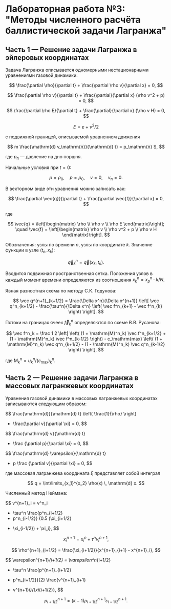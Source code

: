 # Лабораторная работа №3: "Методы численного расчёта баллистической задачи Лагранжа"


## Часть 1 — Решение задачи Лагранжа в эйлеровых координатах

Задача Лагранжа описывается одномерными нестационарными уравнениями газовой динамики:

$$
\frac{\partial \rho}{\partial t} + \frac{\partial \rho v}{\partial x} = 0,
$$

$$
\frac{\partial \rho v}{\partial t} + \frac{\partial}{\partial x} (\rho v^2 + p) = 0,
$$

$$
\frac{\partial \rho E}{\partial t} + \frac{\partial}{\partial x} (\rho v H) = 0,
$$

$$
E = \varepsilon + v^2/2
$$

с подвижной границей, описываемой уравнением движения 

$$
m \frac{\mathrm{d} v_\mathrm{п}}{\mathrm{d} t} = p_\mathrm{п} S,
$$

где $p_\mathrm{п}$ — давление на дно поршня.

Начальные условия при $t = 0$:

$$\rho = \rho_0, \quad   p= p_0, \quad v = 0, \quad v_\mathrm{п} = 0.$$

В векторном виде эти уравнения можно записать как:

$$
\frac{\partial \vec{q}}{\partial t} + \frac{\partial \vec{f}}{\partial x} = 0,
$$

где

$$
\vec{q} = \left[\begin{matrix}
    \rho \\ \rho v \\ \rho E
\end{matrix}\right];
\quad
\vec{f} = \left[\begin{matrix}
    \rho v  \\ \rho v^2 + p \\ \rho v H
\end{matrix}\right].
$$

Обозначения:
узлы по времени $n$, узлы по координате $k$.
Значение функции в узле $(t_n, x_k)$:

$$
\vec q^n_k = \vec q(x_k,t_n).
$$

Вводится подвижная пространственная сетка.
Положения узлов в каждый момент времени определяются из соотношения
$x^n_k = x^n_p \cdot k/N$.

Явная разностная схема по методу С.К. Годунова: 

$$
\vec q^{n+1}_{k+1/2} =
\frac{\Delta x^n}{\Delta x^{n+1}} \left[
    \vec q^n_{k+1/2} -
    \frac{\tau^n}{\Delta x^n} \left(
        \vec f^n_{k+1} - \vec f^n_{k}
    \right)
\right].
$$

Потоки на границах ячеек $\vec f^n_k$ определяются по схеме В.В. Русанова:

$$
\vec f^n_k =
\frac 1 2 \left[
    \left(
        (1 + \mathrm{M}^n_k) \vec f^n_{k+1/2}
        + (1 - \mathrm{M}^n_k) \vec f^n_{k-1/2}
    \right)
    - c_\mathrm{max} \left(
        (1 + \mathrm{M}^n_k) \vec q^n_{k+1/2}
        - (1 - \mathrm{M}^n_k) \vec q^n_{k-1/2}
    \right)
\right],
$$

где
$\mathrm{M}^n_k = u^n_k/(c_\mathrm{max})^n_k$.


## Часть 2 — Решение задачи Лагранжа в массовых лагранжевых координатах

Уравнения газовой динамики в массовых лагранжевых координатах
записываются следующим образом:

$$
\frac{\mathrm{d}}{\mathrm{d} t} \left( \frac{1}{\rho} \right)
- \frac{\partial v}{\partial \xi}
= 0,
$$

$$
\frac{\mathrm{d} v}{\mathrm{d} t}
+ \frac {\partial p}{\partial \xi}
= 0,
$$

$$
\frac{\mathrm{d} \varepsilon}{\mathrm{d} t}
+ p \frac {\partial v}{\partial \xi}
= 0,
$$

где массовая лагранжева координата $\xi$ представляет собой интеграл

$$
q = \int\limits_{x_1}^{x_2} \rho(x) \, \mathrm{d} x.
$$

Численный метод Неймана:

$$
v^{n+1}_i =
v^n_i
- \tau^n \frac{p^n_{i+1/2}
- p^n_{i-1/2}} {0.5 (\xi_{i+1/2}
+ \xi_{i-1/2}) + \xi_i},
$$

$$
x^{n+1}_i = x^n_i + \tau^n v^{n+1}_i,
$$

$$
\rho^{n+1}_{i+1/2} =
\frac{\xi_{i+1/2}}{x^{n+1}_{i+1} - x^{n+1}_i},
$$

$$
\varepsilon^{n+1}_{i+1/2} =
\varepsilon^n_{i+1/2}
- \tau^n \frac{p^{n+1}_{i+1/2}
+ p^n_{i+1/2}}{2} \frac{v^{n+1}_{i+1}
- v^{n+1}_i}{\xi_{i+1/2}},
$$

$$
p^{n+1}_{i+1/2} =
(k-1) \rho^{n+1}_{i+1/2} \varepsilon^{n+1}_{i+1/2}.
$$
